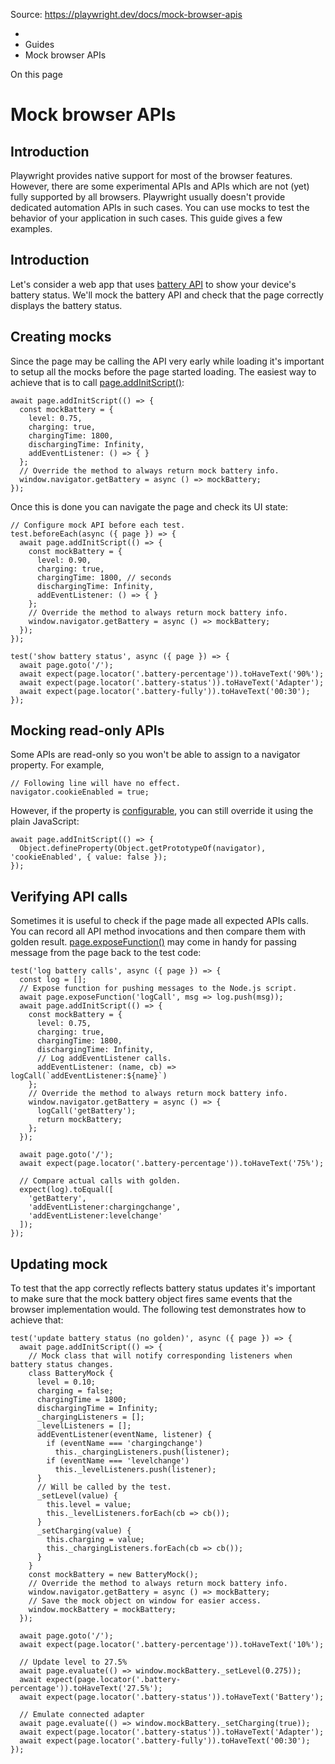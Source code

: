Source: https://playwright.dev/docs/mock-browser-apis

  * [](/)
  * Guides
  * Mock browser APIs



On this page

# Mock browser APIs

## Introduction​

Playwright provides native support for most of the browser features. However, there are some experimental APIs and APIs which are not (yet) fully supported by all browsers. Playwright usually doesn't provide dedicated automation APIs in such cases. You can use mocks to test the behavior of your application in such cases. This guide gives a few examples.

## Introduction​

Let's consider a web app that uses [battery API](https://developer.mozilla.org/en-US/docs/Web/API/Navigator/getBattery) to show your device's battery status. We'll mock the battery API and check that the page correctly displays the battery status.

## Creating mocks​

Since the page may be calling the API very early while loading it's important to setup all the mocks before the page started loading. The easiest way to achieve that is to call [page.addInitScript()](/docs/api/class-page#page-add-init-script):
    
    
    await page.addInitScript(() => {  
      const mockBattery = {  
        level: 0.75,  
        charging: true,  
        chargingTime: 1800,  
        dischargingTime: Infinity,  
        addEventListener: () => { }  
      };  
      // Override the method to always return mock battery info.  
      window.navigator.getBattery = async () => mockBattery;  
    });  
    

Once this is done you can navigate the page and check its UI state:
    
    
    // Configure mock API before each test.  
    test.beforeEach(async ({ page }) => {  
      await page.addInitScript(() => {  
        const mockBattery = {  
          level: 0.90,  
          charging: true,  
          chargingTime: 1800, // seconds  
          dischargingTime: Infinity,  
          addEventListener: () => { }  
        };  
        // Override the method to always return mock battery info.  
        window.navigator.getBattery = async () => mockBattery;  
      });  
    });  
      
    test('show battery status', async ({ page }) => {  
      await page.goto('/');  
      await expect(page.locator('.battery-percentage')).toHaveText('90%');  
      await expect(page.locator('.battery-status')).toHaveText('Adapter');  
      await expect(page.locator('.battery-fully')).toHaveText('00:30');  
    });  
      
    

## Mocking read-only APIs​

Some APIs are read-only so you won't be able to assign to a navigator property. For example,
    
    
    // Following line will have no effect.  
    navigator.cookieEnabled = true;  
    

However, if the property is [configurable](https://developer.mozilla.org/en-US/docs/Web/JavaScript/Reference/Global_Objects/Object/defineProperty#configurable), you can still override it using the plain JavaScript:
    
    
    await page.addInitScript(() => {  
      Object.defineProperty(Object.getPrototypeOf(navigator), 'cookieEnabled', { value: false });  
    });  
    

## Verifying API calls​

Sometimes it is useful to check if the page made all expected APIs calls. You can record all API method invocations and then compare them with golden result. [page.exposeFunction()](/docs/api/class-page#page-expose-function) may come in handy for passing message from the page back to the test code:
    
    
    test('log battery calls', async ({ page }) => {  
      const log = [];  
      // Expose function for pushing messages to the Node.js script.  
      await page.exposeFunction('logCall', msg => log.push(msg));  
      await page.addInitScript(() => {  
        const mockBattery = {  
          level: 0.75,  
          charging: true,  
          chargingTime: 1800,  
          dischargingTime: Infinity,  
          // Log addEventListener calls.  
          addEventListener: (name, cb) => logCall(`addEventListener:${name}`)  
        };  
        // Override the method to always return mock battery info.  
        window.navigator.getBattery = async () => {  
          logCall('getBattery');  
          return mockBattery;  
        };  
      });  
      
      await page.goto('/');  
      await expect(page.locator('.battery-percentage')).toHaveText('75%');  
      
      // Compare actual calls with golden.  
      expect(log).toEqual([  
        'getBattery',  
        'addEventListener:chargingchange',  
        'addEventListener:levelchange'  
      ]);  
    });  
    

## Updating mock​

To test that the app correctly reflects battery status updates it's important to make sure that the mock battery object fires same events that the browser implementation would. The following test demonstrates how to achieve that:
    
    
    test('update battery status (no golden)', async ({ page }) => {  
      await page.addInitScript(() => {  
        // Mock class that will notify corresponding listeners when battery status changes.  
        class BatteryMock {  
          level = 0.10;  
          charging = false;  
          chargingTime = 1800;  
          dischargingTime = Infinity;  
          _chargingListeners = [];  
          _levelListeners = [];  
          addEventListener(eventName, listener) {  
            if (eventName === 'chargingchange')  
              this._chargingListeners.push(listener);  
            if (eventName === 'levelchange')  
              this._levelListeners.push(listener);  
          }  
          // Will be called by the test.  
          _setLevel(value) {  
            this.level = value;  
            this._levelListeners.forEach(cb => cb());  
          }  
          _setCharging(value) {  
            this.charging = value;  
            this._chargingListeners.forEach(cb => cb());  
          }  
        }  
        const mockBattery = new BatteryMock();  
        // Override the method to always return mock battery info.  
        window.navigator.getBattery = async () => mockBattery;  
        // Save the mock object on window for easier access.  
        window.mockBattery = mockBattery;  
      });  
      
      await page.goto('/');  
      await expect(page.locator('.battery-percentage')).toHaveText('10%');  
      
      // Update level to 27.5%  
      await page.evaluate(() => window.mockBattery._setLevel(0.275));  
      await expect(page.locator('.battery-percentage')).toHaveText('27.5%');  
      await expect(page.locator('.battery-status')).toHaveText('Battery');  
      
      // Emulate connected adapter  
      await page.evaluate(() => window.mockBattery._setCharging(true));  
      await expect(page.locator('.battery-status')).toHaveText('Adapter');  
      await expect(page.locator('.battery-fully')).toHaveText('00:30');  
    });  
    
